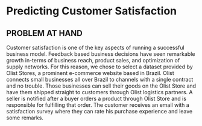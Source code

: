# Predicting Customer Satisfaction

## PROBLEM AT HAND

Customer satisfaction is one of the key aspects of running a successful business model. Feedback based business decisions have seen remarkable growth in-terms of business reach, product sales, and optimization of supply networks. For this reason, we chose to select a dataset provided by Olist Stores, a prominent e-commerce website based in Brazil. Olist connects small businesses all over Brazil to channels with a single contract and no trouble. Those businesses can sell their goods on the Olist Store and have them shipped straight to customers through Olist logistics partners. A seller is notified after a buyer orders a product through Olist Store and is responsible for fulfilling that order. The customer receives an email with a satisfaction survey where they can rate his purchase experience and leave some remarks.
